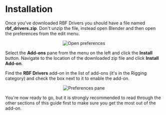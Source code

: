 # Installation

Once you've downloaded RBF Drivers you should have a file named **rbf_drivers.zip**.
Don't unzip the file, instead open Blender and then open the preferences from the edit menu.

<p style="text-align:center"><img src="../../img/install_prefs.jpg" alt="Open preferences"/></p>

Select the **Add-ons** pane from the menu on the left and click the **Install** button.
Navigate to the location of the downloaded zip file and click **Install Add-on**.

Find the **RBF Drivers** add-on in the list of add-ons (it's in the Rigging category) and
check the box next to it to enable the add-on.

<p style="text-align:center"><img src="../../img/install_addon.jpg" alt="Preferences pane"/></p>

You're now ready to go, but it is strongly recommended to read through the other sections of
this guide first to make sure you get the most out of the add-on.